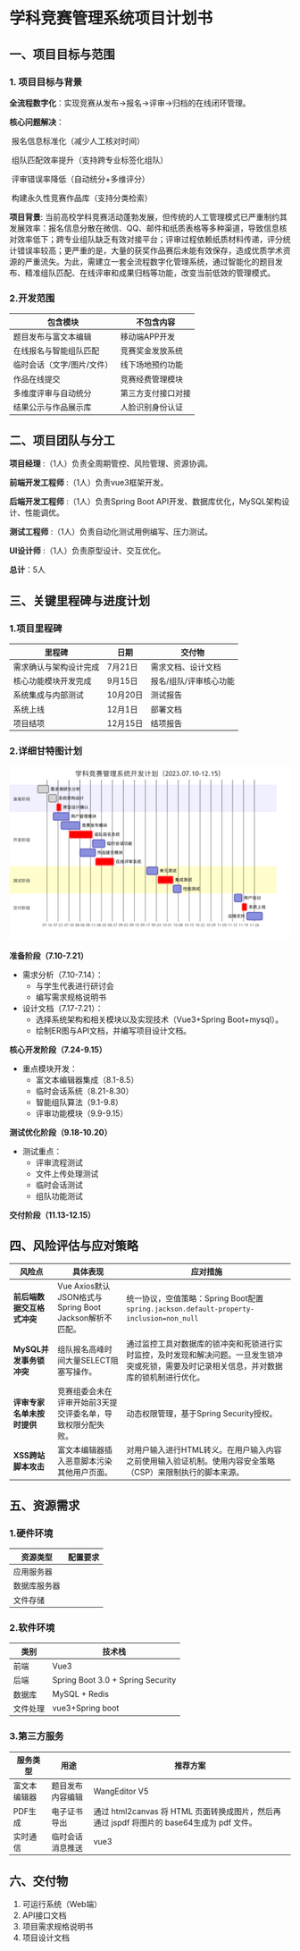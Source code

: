 # **学科竞赛管理系统项目计划书**

## **一、项目目标与范围**

### **1. 项目目标与背景**

**全流程数字化**：实现竞赛从发布→报名→评审→归档的在线闭环管理。

**核心问题解决**：

​    报名信息标准化（减少人工核对时间）

​    组队匹配效率提升（支持跨专业标签化组队）

​    评审错误率降低（自动统分+多维评分）

​    构建永久性竞赛作品库（支持分类检索）

**项目背景**: 当前高校学科竞赛活动蓬勃发展，但传统的人工管理模式已严重制约其发展效率：报名信息分散在微信、QQ、邮件和纸质表格等多种渠道，导致信息核对效率低下；跨专业组队缺乏有效对接平台；评审过程依赖纸质材料传递，评分统计错误率较高；更严重的是，大量的获奖作品赛后未能有效保存，造成优质学术资源的严重流失。为此，需建立一套全流程数字化管理系统，通过智能化的题目发布、精准组队匹配、在线评审和成果归档等功能，改变当前低效的管理模式。

### **2.开发范围**

| **包含模块**               | **不包含内容**     |
| -------------------------- | ------------------ |
| 题目发布与富文本编辑       | 移动端APP开发      |
| 在线报名与智能组队匹配     | 竞赛奖金发放系统   |
| 临时会话（文字/图片/文件） | 线下场地预约功能   |
| 作品在线提交               | 竞赛经费管理模块   |
| 多维度评审与自动统分       | 第三方支付接口对接 |
| 结果公示与作品展示库       | 人脸识别身份认证   |

## **二、项目团队与分工**

**项目经理** :（1人）负责全周期管控、风险管理、资源协调。

**前端开发工程师** :（1人）负责vue3框架开发。

**后端开发工程师** :（1人）负责Spring Boot API开发、数据库优化，MySQL架构设计、性能调优。

**测试工程师** :（1人）负责自动化测试用例编写、压力测试。

**UI设计师** :（1人）负责原型设计、交互优化。

**总计**：5人

## **三、关键里程碑与进度计划**

### 1.**项目里程碑**

| 里程碑                 | 日期     | 交付物                 |
| ---------------------- | -------- | ---------------------- |
| 需求确认与架构设计完成 | 7月21日  | 需求文档、设计文档     |
| 核心功能模块开发完成   | 9月15日  | 报名/组队/评审核心功能 |
| 系统集成与内部测试     | 10月20日 | 测试报告               |
| 系统上线               | 12月1日  | 部署文档               |
| 项目结项               | 12月15日 | 结项报告               |

### 2.**详细甘特图计划**

![](甘特图.png)

**准备阶段（7.10-7.21）**

- 需求分析（7.10-7.14）：
  - 与学生代表进行研讨会
  - 编写需求规格说明书
- 设计文档（7.17-7.21）：
  - 选择系统架构和相关模块以及实现技术（Vue3+Spring Boot+mysql）。
  - 绘制ER图与API文档，并编写项目设计文档。

**核心开发阶段（7.24-9.15）**

- 重点模块开发：
  - 富文本编辑器集成（8.1-8.5）
  - 临时会话系统（8.21-8.30）
  - 智能组队算法（9.1-9.8）
  - 评审功能模块（9.9-9.15）

**测试优化阶段（9.18-10.20）**

- 测试重点：
  - 评审流程测试
  - 文件上传处理测试
  - 临时会话测试
  - 组队功能测试

**交付阶段（11.13-12.15）**

## **四、风险评估与应对策略**

| **风险点**                 | **具体表现**                                                | **应对措施**                                                 |
| -------------------------- | ----------------------------------------------------------- | ------------------------------------------------------------ |
| **前后端数据交互格式冲突** | Vue Axios默认JSON格式与Spring Boot Jackson解析不匹配。      | 统一协议，空值策略：Spring Boot配置`spring.jackson.default-property-inclusion=non_null` |
| **MySQL并发事务锁冲突**    | 组队报名高峰时间大量SELECT阻塞写操作。                      | 通过监控工具对数据库的锁冲突和死锁进行实时监控，及时发现和解决问题。一旦发生锁冲突或死锁，需要及时记录相关信息，并对数据库的锁机制进行优化。 |
| **评审专家名单未按时提供** | 竞赛组委会未在评审开始前3天提交评委名单，导致权限分配失败。 | 动态权限管理，基于Spring Security授权。                      |
| **XSS跨站脚本攻击**        | 富文本编辑器插入恶意脚本污染其他用户页面。                  | 对用户输入进行HTML转义。在用户输入内容之前使用输入验证机制。使用内容安全策略（CSP）来限制执行的脚本来源。 |

## **五、资源需求**

### **1.硬件环境**

| **资源类型** | **配置要求** |
| ------------ | ------------ |
| 应用服务器   |              |
| 数据库服务器 |              |
| 文件存储     |              |

### **2.软件环境**

| **类别** | **技术栈**                        |
| -------- | --------------------------------- |
| 前端     | Vue3                              |
| 后端     | Spring Boot 3.0 + Spring Security |
| 数据库   | MySQL + Redis                     |
| 文件处理 | vue3+Spring boot                  |

### **3.第三方服务**

| **服务类型** | **用途**         | **推荐方案**                                                 |
| ------------ | ---------------- | ------------------------------------------------------------ |
| 富文本编辑器 | 题目发布内容编辑 | WangEditor V5                                                |
| PDF生成      | 电子证书导出     | 通过 html2canvas 将 HTML 页面转换成图片，然后再通过 jspdf 将图片的 base64生成为 pdf 文件。 |
| 实时通信     | 临时会话消息推送 | vue3                                                         |

## **六、交付物**

1. 可运行系统（Web端）
2. API接口文档
3. 项目需求规格说明书
4. 项目设计文档

 